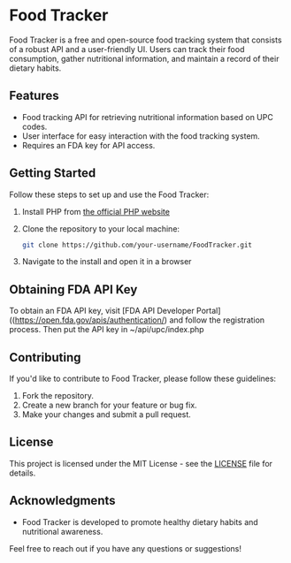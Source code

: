 # Food Tracker

Food Tracker is a free and open-source food tracking system that consists of a robust API and a user-friendly UI. Users can track their food consumption, gather nutritional information, and maintain a record of their dietary habits.

## Features

- Food tracking API for retrieving nutritional information based on UPC codes.
- User interface for easy interaction with the food tracking system.
- Requires an FDA key for API access.

## Getting Started

Follow these steps to set up and use the Food Tracker:

1. Install PHP from [the official PHP website](https://php.net)

3. Clone the repository to your local machine:

   ```bash
   git clone https://github.com/your-username/FoodTracker.git
   ```

2. Navigate to the install and open it in a browser

## Obtaining FDA API Key

To obtain an FDA API key, visit [FDA API Developer Portal]((https://open.fda.gov/apis/authentication/) and follow the registration process.
Then put the API key in ~/api/upc/index.php

## Contributing

If you'd like to contribute to Food Tracker, please follow these guidelines:

1. Fork the repository.
2. Create a new branch for your feature or bug fix.
3. Make your changes and submit a pull request.

## License

This project is licensed under the MIT License - see the [LICENSE](LICENSE) file for details.

## Acknowledgments

- Food Tracker is developed to promote healthy dietary habits and nutritional awareness.

Feel free to reach out if you have any questions or suggestions!
